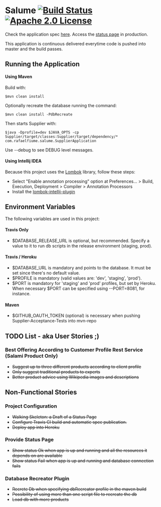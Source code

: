 # Salume [![Build Status](https://travis-ci.org/rafaelfiume/Salume.svg?branch=master)](https://travis-ci.org/rafaelfiume/Salume) [![Apache 2.0 License](https://img.shields.io/badge/license-Apache_2.0-blue.svg)](https://github.com/rafaelfiume/Salume/blob/master/LICENSE)

Check the application spec [here](http://rafaelfiume.github.io/Salume). Access the [status page](http://app.rafaelfiume.com/salume/supplier/status) in production.

This application is continuous delivered everytime code is pushed into master and the build passes. 

## Running the Application

#### Using Maven

Build with:

    $mvn clean install

Optionally recreate the database running the command:

    $mvn clean install -PdbRecreate

Then starts Supplier with:

    $java -Dprofile=dev $JAVA_OPTS -cp Supplier/target/classes:Supplier/target/dependency/* com.rafaelfiume.salume.SupplierApplication

Use --debug to see DEBUG level messages.

#### Using Intellij IDEA

Because this project uses the [Lombok](https://projectlombok.org) library, follow these steps:

* Select "Enable annotation processing" option at Preferences... > Build, Execution, Deployment > Compiler > Annotation Processors
* Install the [lombok-intellij-plugin](https://github.com/mplushnikov/lombok-intellij-plugin)

## Environment Variables

The following variables are used in this project:

#### Travis Only
* $DATABASE_RELEASE_URL is optional, but recommended. Specify a value to it to run db scripts in the release environment (staging, prod).

#### Travis / Heroku
* $DATABASE_URL is mandatory and points to the database. It must be set since there's no default value.
* $PROFILE is mandatory (valid values are: 'dev', 'staging', 'prod').
* $PORT is mandatory for 'staging' and 'prod' profiles, but set by Heroku. When necessary $PORT can be specified using --PORT=8081, for instance.

#### Maven
* $GITHUB_OAUTH_TOKEN (optional) is necessary when pushing Supplier-Acceptance-Tests into mvn-repo


## TODO List - aka User Stories ;)

### Best Offering According to Customer Profile Rest Service (Salami Product Only)
* ~~Suggest up to three different products according to client profile~~
* ~~Only suggest traditional products to experts~~
* ~~Better product advice using Wikipedia images and descriptions~~

## Non-Functional Stories

### Project Configuration
* ~~Walking Skeleton: a Draft of a Status Page~~
* ~~Configure Travis CI build and automatic spec publication.~~
* ~~Deploy app into Heroku~~

### Provide Status Page
* ~~Show status Ok when app is up and running and all the resources it depends on are available~~
* ~~Show status Fail when app is up and running and database connection fails~~

### Database Recreator Plugin
* ~~Recrete Db when specifying dbRecreator profile in the maven build~~
* ~~Possibility of using more than one script file to recreate the db~~
* ~~Load db with more products~~
